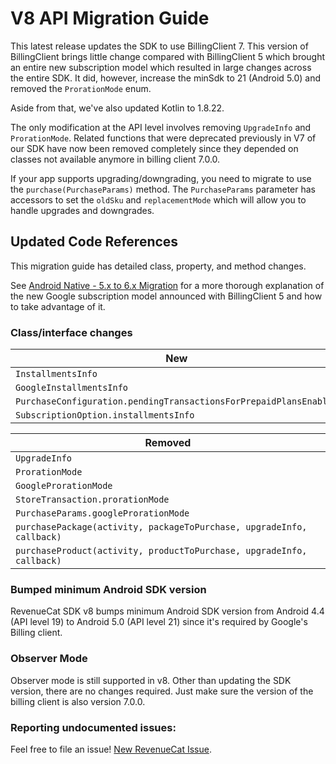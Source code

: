 # V8 API Migration Guide

This latest release updates the SDK to use BillingClient 7. This version of BillingClient brings little change compared
with BillingClient 5 which brought an entire new subscription model which resulted in large changes across the entire SDK. It did, however, increase the minSdk to 21 (Android 5.0) and removed the `ProrationMode` enum.

Aside from that, we've also updated Kotlin to 1.8.22.

The only modification at the API level involves removing `UpgradeInfo` and `ProrationMode`. Related functions that were deprecated previously in V7 of our SDK have now been removed completely since they depended on classes not available anymore in billing client 7.0.0.

If your app supports upgrading/downgrading, you need to migrate to use the `purchase(PurchaseParams)` method. The `PurchaseParams` parameter has accessors to set the `oldSku` and `replacementMode` which will allow you to handle upgrades and downgrades.

## Updated Code References

This migration guide has detailed class, property, and method changes.

See [Android Native - 5.x to 6.x Migration](https://www.revenuecat.com/docs/android-native-5x-to-6x-migration) for a
more thorough explanation of the new Google subscription model announced with BillingClient 5 and how to take advantage of it.

### Class/interface changes

| New                                                              |
|------------------------------------------------------------------|
| `InstallmentsInfo`                                               |
| `GoogleInstallmentsInfo`                                         |
| `PurchaseConfiguration.pendingTransactionsForPrepaidPlansEnabled` |
| `SubscriptionOption.installmentsInfo`                            |

| Removed                                                               |
|-----------------------------------------------------------------------|
| `UpgradeInfo`                                                         |
| `ProrationMode`                                                       |
| `GoogleProrationMode`                                                 |
| `StoreTransaction.prorationMode`                                      |
| `PurchaseParams.googleProrationMode`                                  |
| `purchasePackage(activity, packageToPurchase, upgradeInfo, callback)` |
| `purchaseProduct(activity, productToPurchase, upgradeInfo, callback)` |

### Bumped minimum Android SDK version

RevenueCat SDK v8 bumps minimum Android SDK version from Android 4.4 (API level 19) to Android 5.0 (API level 21) since it's required by Google's Billing client.

### Observer Mode

Observer mode is still supported in v8. Other than updating the SDK version, there are no changes required. Just make sure the version of the billing client is also version 7.0.0.

### Reporting undocumented issues:

Feel free to file an issue! [New RevenueCat Issue](https://github.com/RevenueCat/purchases-android/issues/new/).
